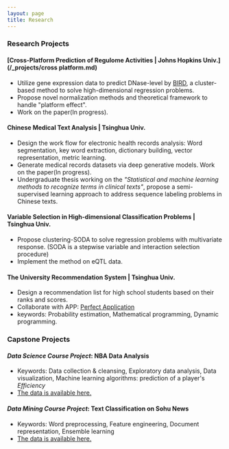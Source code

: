 ```yaml
---
layout: page
title: Research
---
```


### Research Projects
  
#### [Cross-Platform Prediction of Regulome Activities | Johns Hopkins Univ.](/_projects/cross platform.md)
- Utilize gene expression data to predict DNase-level by [BIRD](https://www.nature.com/articles/s41467-017-01188-x), a cluster-based method to solve high-dimensional regression problems.
- Propose novel normalization methods and theoretical framework to handle "platform effect". 
- Work on the paper(In progress).

  
#### Chinese Medical Text Analysis | Tsinghua Univ.
- Design the work flow for electronic health records analysis:  Word segmentation, key word extraction, dictionary building, vector representation, metric learning.
- Generate medical records datasets via deep generative models. Work on the paper(In progress).
- Undergraduate thesis working on the _"Statistical and machine learning methods to recognize terms in clinical texts"_, propose a semi-supervised learning approach to address sequence labeling problems in Chinese texts. 
  
#### Variable Selection in High-dimensional Classification Problems | Tsinghua Univ.
- Propose clustering-SODA to solve regression problems with multivariate response. (SODA is a stepwise variable and interaction selection procedure)
- Implement the method on eQTL data.


#### The University Recommendation System | Tsinghua Univ.
- Design a recommendation list for high school students based on their ranks and scores.
- Collaborate with APP: [Perfect Application](https://www.wmzy.com/)
- keywords: Probability estimation, Mathematical programming, Dynamic programming.


### Capstone Projects

#### _Data Science Course Project_: NBA Data Analysis
- Keywords: Data collection & cleansing, Exploratory data analysis, Data visualization, Machine learning algorithms: prediction of a player's _Efficiency_
- [The data is available here.](http://www.espn.com/nba/statistics)

#### _Data Mining Course Project_: Text Classification on Sohu News
- Keywords: Word preprocessing, Feature engineering, Document representation, Ensemble learning
- [The data is available here.](http://www.sogou.com/labs/resource/cs.php)
